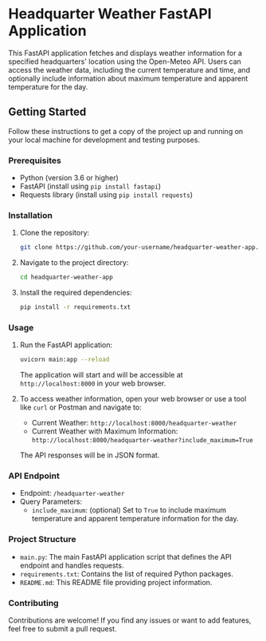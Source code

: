 # Headquarter Weather FastAPI Application

This FastAPI application fetches and displays weather information for a specified headquarters' location using the Open-Meteo API. Users can access the weather data, including the current temperature and time, and optionally include information about maximum temperature and apparent temperature for the day.

## Getting Started

Follow these instructions to get a copy of the project up and running on your local machine for development and testing purposes.

### Prerequisites

- Python (version 3.6 or higher)
- FastAPI (install using `pip install fastapi`)
- Requests library (install using `pip install requests`)

### Installation

1. Clone the repository:

   ```bash
   git clone https://github.com/your-username/headquarter-weather-app.git
   ```

2. Navigate to the project directory:

   ```bash
   cd headquarter-weather-app
   ```

3. Install the required dependencies:

   ```bash
   pip install -r requirements.txt
   ```

### Usage

1. Run the FastAPI application:

   ```bash
   uvicorn main:app --reload
   ```

   The application will start and will be accessible at `http://localhost:8000` in your web browser.

2. To access weather information, open your web browser or use a tool like `curl` or Postman and navigate to:

   - Current Weather: `http://localhost:8000/headquarter-weather`
   - Current Weather with Maximum Information: `http://localhost:8000/headquarter-weather?include_maximum=True`

   The API responses will be in JSON format.

### API Endpoint

- Endpoint: `/headquarter-weather`
- Query Parameters:
  - `include_maximum`: (optional) Set to `True` to include maximum temperature and apparent temperature information for the day.

### Project Structure

- `main.py`: The main FastAPI application script that defines the API endpoint and handles requests.
- `requirements.txt`: Contains the list of required Python packages.
- `README.md`: This README file providing project information.

### Contributing

Contributions are welcome! If you find any issues or want to add features, feel free to submit a pull request.

